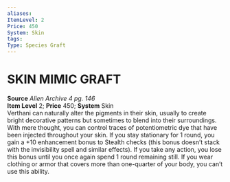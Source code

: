 ```yaml
---
aliases: 
ItemLevel: 2
Price: 450
System: Skin
tags: 
Type: Species Graft
---
```

# SKIN MIMIC GRAFT
**Source** _Alien Archive 4 pg. 146_  
**Item Level** 2; **Price** 450; **System** Skin  
Verthani can naturally alter the pigments in their skin, usually to create bright decorative patterns but sometimes to blend into their surroundings. With mere thought, you can control traces of potentiometric dye that have been injected throughout your skin. If you stay stationary for 1 round, you gain a +10 enhancement bonus to Stealth checks (this bonus doesn’t stack with the invisibility spell and similar effects). If you take any action, you lose this bonus until you once again spend 1 round remaining still. If you wear clothing or armor that covers more than one-quarter of your body, you can’t use this ability.